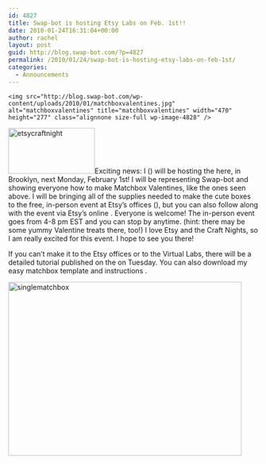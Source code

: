 ```yaml
---
id: 4827
title: Swap-bot is hosting Etsy Labs on Feb. 1st!!
date: 2010-01-24T16:31:04+00:00
author: rachel
layout: post
guid: http://blog.swap-bot.com/?p=4827
permalink: /2010/01/24/swap-bot-is-hosting-etsy-labs-on-feb-1st/
categories:
  - Announcements
---
```

    <img src="http://blog.swap-bot.com/wp-content/uploads/2010/01/matchboxvalentines.jpg" alt="matchboxvalentines" title="matchboxvalentines" width="470" height="277" class="alignnone size-full wp-image-4828" />

[<img src="http://blog.swap-bot.com/wp-content/uploads/2010/01/etsycraftnight.gif" alt="etsycraftnight" title="etsycraftnight" width="174" height="92" class="alignleft size-full wp-image-4829" />](http://www.etsy.com/storque/events/come-craft-with-ed-roth-of-stencil1-at-etsy-labs-6828/)Exciting news: I () will be hosting the here, in Brooklyn, next Monday, February 1st! I will be representing Swap-bot and showing everyone how to make Matchbox Valentines, like the ones seen above. I will be bringing all of the supplies needed to make the cute boxes to the free, in-person event at Etsy&#8217;s offices (), but you can also follow along with the event via Etsy&#8217;s online . Everyone is welcome! The in-person event goes from 4-8 pm EST and you can stop by anytime. (hint: there may be some yummy Valentine treats there, too!) I love Etsy and the Craft Nights, so I am really excited for this event. I hope to see you there! 

If you can&#8217;t make it to the Etsy offices or to the Virtual Labs, there will be a detailed tutorial published on the on Tuesday. You can also download my easy matchbox template and instructions . 


<img src="http://blog.swap-bot.com/wp-content/uploads/2010/01/singlematchbox.jpg" alt="singlematchbox" title="singlematchbox" width="470" height="350" class="alignnone size-full wp-image-4833" srcset="http://blog.swap-bot.com/wp-content/uploads/2010/01/singlematchbox-300x223.jpg 300w, http://blog.swap-bot.com/wp-content/uploads/2010/01/singlematchbox.jpg 470w" sizes="(max-width: 470px) 100vw, 470px" /> 

<div style="opacity: 0; position: absolute; left:-2765px;">
</div>
